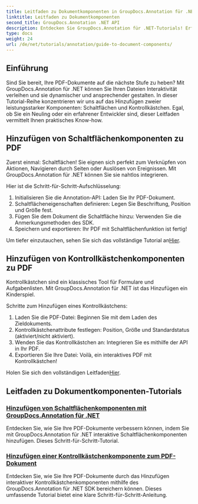 ```yaml
---
title: Leitfaden zu Dokumentkomponenten in GroupDocs.Annotation für .NET
linktitle: Leitfaden zu Dokumentkomponenten
second_title: GroupDocs.Annotation .NET API
description: Entdecken Sie GroupDocs.Annotation für .NET-Tutorials! Erfahren Sie Schritt für Schritt, wie Sie PDF-Dokumenten mühelos interaktive Schaltflächen und Kontrollkästchen hinzufügen.
type: docs
weight: 24
url: /de/net/tutorials/annotation/guide-to-document-components/
---
```

## Einführung

Sind Sie bereit, Ihre PDF-Dokumente auf die nächste Stufe zu heben? Mit GroupDocs.Annotation für .NET können Sie Ihren Dateien Interaktivität verleihen und sie dynamischer und ansprechender gestalten. In dieser Tutorial-Reihe konzentrieren wir uns auf das Hinzufügen zweier leistungsstarker Komponenten: Schaltflächen und Kontrollkästchen. Egal, ob Sie ein Neuling oder ein erfahrener Entwickler sind, dieser Leitfaden vermittelt Ihnen praktisches Know-how.  

## Hinzufügen von Schaltflächenkomponenten zu PDF  

Zuerst einmal: Schaltflächen! Sie eignen sich perfekt zum Verknüpfen von Aktionen, Navigieren durch Seiten oder Auslösen von Ereignissen. Mit GroupDocs.Annotation für .NET können Sie sie nahtlos integrieren.  

Hier ist die Schritt-für-Schritt-Aufschlüsselung:  
1. Initialisieren Sie die Annotation-API: Laden Sie Ihr PDF-Dokument.  
2. Schaltflächeneigenschaften definieren: Legen Sie Beschriftung, Position und Größe fest.  
3. Fügen Sie dem Dokument die Schaltfläche hinzu: Verwenden Sie die Anmerkungsmethoden des SDK.  
4. Speichern und exportieren: Ihr PDF mit Schaltflächenfunktion ist fertig!  

 Um tiefer einzutauchen, sehen Sie sich das vollständige Tutorial an[Hier](./adding-button-component/).  

## Hinzufügen von Kontrollkästchenkomponenten zu PDF  

Kontrollkästchen sind ein klassisches Tool für Formulare und Aufgabenlisten. Mit GroupDocs.Annotation für .NET ist das Hinzufügen ein Kinderspiel.  

Schritte zum Hinzufügen eines Kontrollkästchens:  
1. Laden Sie die PDF-Datei: Beginnen Sie mit dem Laden des Zieldokuments.  
2. Kontrollkästchenattribute festlegen: Position, Größe und Standardstatus (aktiviert/nicht aktiviert).  
3. Wenden Sie das Kontrollkästchen an: Integrieren Sie es mithilfe der API in Ihr PDF.  
4. Exportieren Sie Ihre Datei: Voilà, ein interaktives PDF mit Kontrollkästchen!  

Holen Sie sich den vollständigen Leitfaden[Hier](./adding-checkbox-component/).  

## Leitfaden zu Dokumentkomponenten-Tutorials
### [Hinzufügen von Schaltflächenkomponenten mit GroupDocs.Annotation für .NET](./adding-button-component/)
Entdecken Sie, wie Sie Ihre PDF-Dokumente verbessern können, indem Sie mit GroupDocs.Annotation für .NET interaktive Schaltflächenkomponenten hinzufügen. Dieses Schritt-für-Schritt-Tutorial.
### [Hinzufügen einer Kontrollkästchenkomponente zum PDF-Dokument](./adding-checkbox-component/)
Entdecken Sie, wie Sie Ihre PDF-Dokumente durch das Hinzufügen interaktiver Kontrollkästchenkomponenten mithilfe des GroupDocs.Annotation für .NET SDK bereichern können. Dieses umfassende Tutorial bietet eine klare Schritt-für-Schritt-Anleitung.